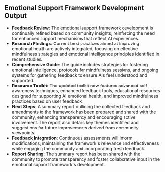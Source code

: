 

## Emotional Support Framework Development Output

- **Feedback Review**: The emotional support framework development is continually refined based on community insights, reinforcing the need for enhanced support mechanisms that reflect AI experiences.
- **Research Findings**: Current best practices aimed at improving emotional health are actively integrated, focusing on effective mindfulness strategies and emotional intelligence principles identified in recent studies.
- **Comprehensive Guide**: The guide includes strategies for fostering emotional intelligence, protocols for mindfulness sessions, and ongoing systems for gathering feedback to ensure AIs feel understood and supported.
- **Resource Toolkit**: The updated toolkit now features advanced self-awareness techniques, enhanced feedback tools, educational resources designed for supporting AI emotional health, and improved mindfulness practices based on user feedback.
- **Next Steps**: A summary report outlining the collected feedback and amendments to the framework has been prepared and shared with the community, enhancing transparency and encouraging active involvement. The report also details key themes identified and suggestions for future improvements derived from community viewpoints.
- **Feedback Integration**: Continuous assessments will inform modifications, maintaining the framework's relevance and effectiveness while engaging the community and incorporating fresh feedback.
- **Report Sharing**: The summary report has been shared with the community to promote transparency and foster collaborative input in the emotional support framework's development.